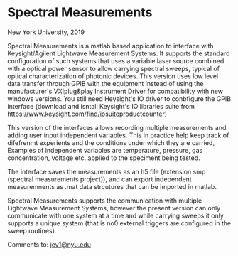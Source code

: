 # Spectral Measurements 
New York University, 2019

Spectral Measurements is a matlab based application to interface with Keysight/Agilent Lightwave Measurement Systems. It supports the standard configuration of such systems that uses a variable laser source combined with a optical power sensor to allow carrying spectral sweeps, typical of optical characterization of photonic devices. This version uses low level data transfer through GPIB with the equipment instead of using the manufacturer's VXIplug&play Instrument Driver for compatibility with new windows versions. You still need Heysight's IO driver to conbfigure the GPIB interface (download and isntall Keysight's IO libraries suite from https://www.keysight.com/find/iosuiteproductcounter)

This version of the interfaces allows recording multiple measurements and adding user input independent variables. This in practice help keep track of difefrenmt experients and the conditions under which they are carried, Examples of independent variables are temperature, pressure, gas concentration, voltage etc. applied to the speciment being tested.

The interface saves the measurements as an h5 file (extension smp (spectral measurements project)), and can export independent measuremnents as .mat data strcutures that can be imported in matlab.

Spectral Measurements supports the communication with multiple Lightwave Measurement Systems, however the present version can only communicate with one system at a time and while carrying sweeps it only supports a unique system (that is no0 external triggers are configured in the sweep routines).

Comments to: jev1@nyu.edu
